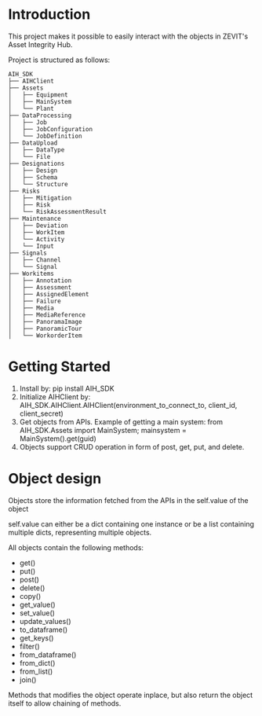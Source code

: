 # Introduction 
This project makes it possible to easily interact with the objects in ZEVIT's Asset Integrity Hub.

Project is structured as follows:

```
AIH_SDK
├── AIHClient
├── Assets
│   ├── Equipment
│   ├── MainSystem
│   └── Plant
├── DataProcessing
│   ├── Job
│   ├── JobConfiguration
│   └── JobDefinition
├── DataUpload
│   ├── DataType
│   └── File
├── Designations
│   ├── Design
│   ├── Schema
│   └── Structure
├── Risks
│   ├── Mitigation
│   ├── Risk
│   └── RiskAssessmentResult
├── Maintenance
│   ├── Deviation
│   ├── WorkItem
│   └── Activity
│   └── Input
├── Signals
│   ├── Channel
│   └── Signal
├── Workitems
│   ├── Annotation
│   ├── Assessment
│   ├── AssignedElement
│   ├── Failure
│   ├── Media
│   ├── MediaReference
│   ├── PanoramaImage
│   ├── PanoramicTour
│   └── WorkorderItem
```

# Getting Started
1.	Install by: pip install AIH_SDK
2.	Initialize AIHClient by: AIH_SDK.AIHClient.AIHClient(environment_to_connect_to, client_id, client_secret)
3.	Get objects from APIs. Example of getting a main system: from AIH_SDK.Assets import MainSystem; mainsystem = MainSystem().get(guid)
4.	Objects support CRUD operation in form of post, get, put, and delete.

# Object design
Objects store the information fetched from the APIs in the self.value of the object

self.value can either be a dict containing one instance or be a list containing multiple dicts, representing multiple objects.

All objects contain the following methods:
* get()
* put()
* post()
* delete()
* copy()
* get_value()
* set_value()
* update_values()
* to_dataframe()
* get_keys()
* filter()
* from_dataframe()
* from_dict()
* from_list()
* join()

Methods that modifies the object operate inplace, but also return the object itself to allow chaining of methods.
